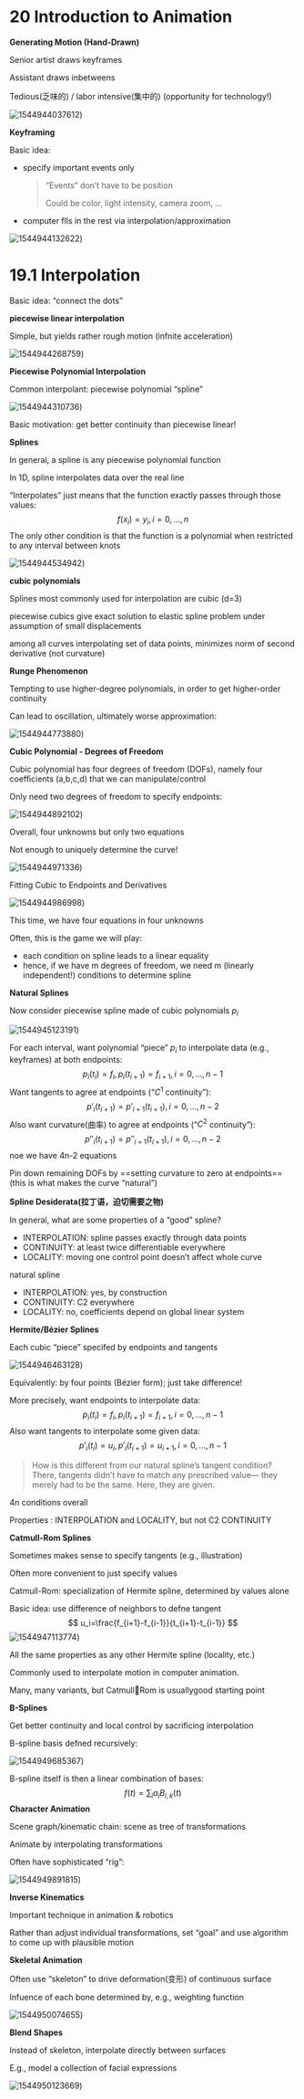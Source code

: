 # 20 Introduction to Animation 

**Generating Motion (Hand-Drawn)** 

Senior artist draws keyframes 

Assistant draws inbetweens 

Tedious(乏味的) / labor intensive(集中的) (opportunity for technology!) 

![1544944037612](assets/1544944037612.jpg))

**Keyframing**

Basic idea:
- specify important events only

  > “Events” don’t have to be position 
  >
  > Could be color, light intensity, camera zoom, ... 

- computer flls in the rest via interpolation/approximation 

![1544944132622](assets/1544944132622.jpg))

# 19.1 Interpolation 

Basic idea: “connect the dots” 

**piecewise linear interpolation**

Simple, but yields rather rough motion (infnite acceleration) 

![1544944268759](assets/1544944268759.jpg))

**Piecewise Polynomial Interpolation**

Common interpolant: piecewise polynomial “spline” 

![1544944310736](assets/1544944310736.jpg))

Basic motivation: get better continuity than piecewise linear! 

**Splines**

In general, a spline is any piecewise polynomial function 

In 1D, spline interpolates data over the real line

“Interpolates” just means that the function exactly passes through those values: 
$$
f(x_i)=y_i,i=0,...,n
$$
The only other condition is that the function is a polynomial when restricted to any interval between knots 

![1544944534942](assets/1544944534942.jpg))

**cubic polynomials**

Splines most commonly used for interpolation are cubic (d=3) 

piecewise cubics give exact solution to elastic spline problem under assumption of small displacements 

among all curves interpolating set of data points, minimizes norm of second derivative (not curvature) 

**Runge Phenomenon**

Tempting to use higher-degree polynomials, in order to get higher-order continuity 

Can lead to oscillation, ultimately worse approximation: 

![1544944773880](assets/1544944773880.jpg))

**Cubic Polynomial - Degrees of Freedom** 

Cubic polynomial has four degrees of freedom (DOFs), namely four coefficients (a,b,c,d) that we can manipulate/control 

Only need two degrees of freedom to specify endpoints: 

![1544944892102](assets/1544944892102.jpg))

Overall, four unknowns but only two equations

Not enough to uniquely determine the curve! 

![1544944971336](assets/1544944971336.jpg))

Fitting Cubic to Endpoints and Derivatives 

![1544944986998](assets/1544944986998.jpg))

This time, we have four equations in four unknowns 

Often, this is the game we will play:
- each condition on spline leads to a linear equality
- hence, if we have m degrees of freedom, we need m (linearly independent!) conditions to determine spline 

**Natural Splines**

Now consider piecewise spline made of cubic polynomials $p_i$ 

![1544945123191](assets/1544945123191.jpg))

For each interval, want polynomial “piece” $p_i$ to interpolate data (e.g., keyframes) at both endpoints: 
$$
p_i(t_i)=f_i,p_i(t_{i+1})=f_{i+1},i=0,...,n-1
$$
Want tangents to agree at endpoints (“$C^1$ continuity”): 
$$
p'_i(t_{i+1})=p'_{i+1}(t_{i+1}),i=0,...,n-2
$$
Also want curvature(曲率) to agree at endpoints (“$C^2$ continuity”): 
$$
p''_i(t_{i+1})=p''_{i+1}(t_{i+1}),i=0,...,n-2
$$
noe we have 4n-2 equations

Pin down remaining DOFs by ==setting curvature to zero at endpoints== (this is what makes the curve “natural”) 

**Spline Desiderata(拉丁语，迫切需要之物)** 

In general, what are some properties of a “good” spline?
- INTERPOLATION: spline passes exactly through data points
- CONTINUITY: at least twice differentiable everywhere
- LOCALITY: moving one control point doesn’t affect whole curve 

natural spline 

- INTERPOLATION: yes, by construction
- CONTINUITY: C2 everywhere
- LOCALITY: no, coefficients depend on global linear system 

**Hermite/Bézier Splines**

Each cubic “piece” specifed by endpoints and tangents

![1544946463128](assets/1544946463128.jpg))

Equivalently: by four points (Bézier form); just take difference! 

More precisely, want endpoints to interpolate data: 
$$
p_i(t_i)=f_i,p_i(t_{i+1})=f_{i+1},i=0,...,n-1
$$
Also want tangents to interpolate some given data: 
$$
p'_i(t_i)=u_i,p'_i(t_{i+1})=u_{i+1},i=0,...,n-1
$$

> How is this different from our natural spline’s tangent condition?
> There, tangents didn’t have to match any prescribed value— they merely had to be the same. Here, they are given. 

4n conditions overall

Properties : INTERPOLATION and LOCALITY, but not C2 CONTINUITY 

**Catmull-Rom Splines**

Sometimes makes sense to specify tangents (e.g., illustration)

Often more convenient to just specify values

Catmull-Rom: specialization of Hermite spline, determined by values alone 

Basic idea: use difference of neighbors to defne tangent 
$$
u_i=\frac{f_{i+1}-f_{i-1}}{t_{i+1}-t_{i-1}}
$$
![1544947113774](assets/1544947113774.jpg))

All the same properties as any other Hermite spline (locality, etc.) 

Commonly used to interpolate motion in computer animation. 

Many, many variants, but CatmullRom is usuallygood starting point 

**B-Splines**

Get better continuity and local control by sacrificing interpolation 

B-spline basis defned recursively: 

![1544949685367](assets/1544949685367.jpg))

B-spline itself is then a linear combination of bases: 
$$
f(t)=\sum_ia_iB_{i,k}(t)
$$
**Character Animation**

Scene graph/kinematic chain: scene as tree of transformations 

Animate by interpolating transformations 

Often have sophisticated “rig”: 

![1544949891815](assets/1544949891815.jpg))

**Inverse Kinematics**

Important technique in animation & robotics 

Rather than adjust individual transformations, set “goal” and use algorithm to come up with plausible motion

**Skeletal Animation** 

Often use “skeleton” to drive deformation(变形) of continuous surface 

Infuence of each bone determined by, e.g., weighting function 

![1544950074655](assets/1544950074655.jpg))

**Blend Shapes**

Instead of skeleton, interpolate directly between surfaces 

E.g., model a collection of facial expressions 

![1544950123669](assets/1544950123669.jpg))

